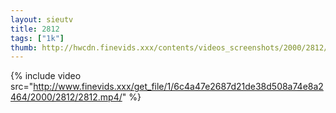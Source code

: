 ```yaml
--- 
layout: sieutv
title: 2812
tags: ["1k"]
thumb: http://hwcdn.finevids.xxx/contents/videos_screenshots/2000/2812/preview.mp4.jpg
---
```

{% include video src="http://www.finevids.xxx/get_file/1/6c4a47e2687d21de38d508a74e8a2464/2000/2812/2812.mp4/" %} 
